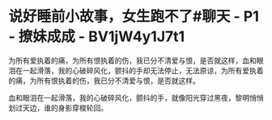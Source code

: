 # 说好睡前小故事，女生跑不了#聊天 - P1 - 撩妹成成 - BV1jW4y1J7t1

为所有爱执着的痛，为所有恨执着的伤，我已分不清爱与恨，是否就这样，血和眼泪在一起滑落，我的心破碎风化，颤抖的手却无法停止，无法原谅，为所有爱执着的痛，为所有恨执着的伤，我已分不清爱与恨，是否就这样。

血和眼泪在一起滑落，我的心破碎风化，颤抖的手，就像阳光穿过黑夜，黎明悄悄划过天边，谁的身影穿梭轮回。